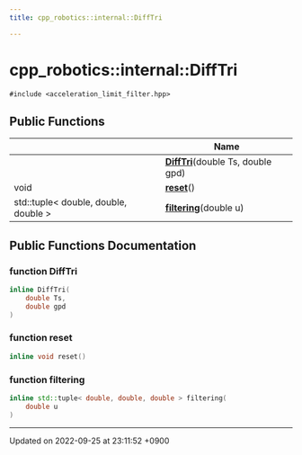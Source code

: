```yaml
---
title: cpp_robotics::internal::DiffTri

---
```


# cpp_robotics::internal::DiffTri






`#include <acceleration_limit_filter.hpp>`

## Public Functions

|                | Name           |
| -------------- | -------------- |
| | **[DiffTri](/cpp_robotics_core/doxybook/Classes/classcpp__robotics_1_1internal_1_1DiffTri/#function-difftri)**(double Ts, double gpd) |
| void | **[reset](/cpp_robotics_core/doxybook/Classes/classcpp__robotics_1_1internal_1_1DiffTri/#function-reset)**() |
| std::tuple< double, double, double > | **[filtering](/cpp_robotics_core/doxybook/Classes/classcpp__robotics_1_1internal_1_1DiffTri/#function-filtering)**(double u) |

## Public Functions Documentation

### function DiffTri

```cpp
inline DiffTri(
    double Ts,
    double gpd
)
```


### function reset

```cpp
inline void reset()
```


### function filtering

```cpp
inline std::tuple< double, double, double > filtering(
    double u
)
```


-------------------------------

Updated on 2022-09-25 at 23:11:52 +0900